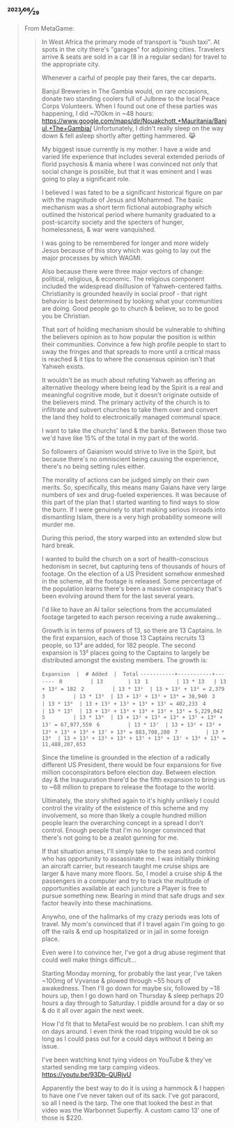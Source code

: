 ## 2023⁄06⁄29

> From MetaGame:
> >
> > In West Africa the primary mode of transport is "bush taxi". At spots in the city there's "garages" for adjoining cities. Travelers arrive & seats are sold in a car (8 in a regular sedan) for travel to the appropriate city.
> >
> > Whenever a carful of people pay their fares, the car departs.
> >
> >  Banjul Breweries in The Gambia would, on rare occasions, donate two standing coolers full of Julbrew to the local Peace Corps Volunteers. When I found out one of these parties was happening, I did ~700km in ~48 hours: https://www.google.com/maps/dir/Nouakchott,+Mauritania/Banjul,+The+Gambia/ Unfortunately, I didn't really sleep on the way down & fell asleep shortly after getting hammered. :joy_cat:
> >
> > My biggest issue currently is my mother. I have a wide and varied life experience that includes several extended periods of florid psychosis & mania where I was convinced not only that social change is possible, but that it was eminent and I was going to play a significant role.
> >
> > I believed I was fated to be a significant historical figure on par with the magnitude of Jesus and Mohammed. The basic mechanism was a short term fictional autobiography which outlined the historical period where humanity graduated to a post-scarcity society and the specters of hunger, homelessness, & war were vanquished.
> >
> > I was going to be remembered for longer and more widely Jesus because of this story which was going to lay out the major processes by which WAGMI.
> >
> > Also because there were three major vectors of change: political, religious, & economic. The religious component included the widespread disillusion of Yahweh-centered faiths. Christianity is grounded heavily in social proof - that right behavior is best determined by looking what your communities are doing. Good people go to church & believe, so to be good you be Christian.
> >
> > That sort of holding mechanism should be vulnerable to shifting the believers opinion as to how popular the position is within their communities. Convince a few high profile people to start to sway the fringes and that spreads to more until a critical mass is reached & it tips to where the consensus opinion isn't that Yahweh exists.
> >
> > It wouldn't be as much about refuting Yahweh as offering an alternative theology where being lead by the Spirit is a real and meaningful cognitive mode, but it doesn't originate outside of the believers mind. The primary activity of the church is to infiltrate and subvert churches to take them over and convert the land they hold to electronically managed communal space.
> >
> > I want to take the churchs' land & the banks. Between those two we'd have like 15% of the total in my part of the world.
> >
> > So followers of Gaianism would strive to live in the Spirit, but because there's no omniscient being causing the experience, there's no being setting rules either.
> >
> > The morality of actions can be judged simply on their own merits. So, specifically, this means many Gaians have very large numbers of sex and drug-fueled experiences.
> It was because of this part of the plan that I started wanting to find ways to slow the burn. If I were genuinely to start making serious inroads into dismantling Islam, there is a very high probability someone will murder me.
> >
> > During this period, the story warped into an extended slow but hard break.
> >
> > I wanted to build the church on a sort of health-conscious hedonism in secret, but capturing tens of thousands of hours of footage. On the election of a US President somehow enmeshed in the scheme, all the footage is released. Some percentage of the population learns there's been a massive conspiracy that's been evolving around them for the last several years.
> >
> > I'd like to have an AI tailor selections from the accumulated footage targeted to each person receiving a rude awakening...
> >
> > Growth is in terms of powers of 13, so there are 13 Captains. In the first expansion, each of those 13 Captains recruits 13 people, so 13² are added, for 182 people. The second expansion is 13² places going to the Captains to largely be distributed amongst the existing members. The growth is:
> >
> > `Expansion  |  # Added  |  Total`
> > `-----------+-----------+-------`
> > ` 0         | 13        | 13`
> > ` 1         | 13 * 13   | 13 + 13² = 182`
> > ` 2         | 13 * 13²  | 13 + 13² + 13³ = 2,379`
> > ` 3         | 13 * 13³  | 13 + 13² + 13³ + 13⁴ = 30,940`
> > ` 3         | 13 * 13⁴  | 13 + 13² + 13³ + 13⁴ + 13⁵ = 402,233`
> > ` 4         | 13 * 13⁵  | 13 + 13² + 13³ + 13⁴ + 13⁵ + 13⁶ = 5,229,042`
> > ` 5         | 13 * 13⁶  | 13 + 13² + 13³ + 13⁴ + 13⁵ + 13⁶ + 13⁷ = 67,977,559`
> > ` 6         | 13 * 13⁷  | 13 + 13² + 13³ + 13⁴ + 13⁵ + 13⁶ + 13⁷ + 13⁸ = 883,708,280`
> > ` 7         | 13 * 13⁸  | 13 + 13² + 13³ + 13⁴ + 13⁵ + 13⁶ + 13⁷ + 13⁸ + 13⁹ = 11,488,207,653`
> >
> > Since the timeline is grounded in the election of a radically different US President, there would be four expansions for five million coconspirators before election day. Between election day & the Inauguration there'd be the fifth expansion to bring us to ~68 million to prepare to release the footage to the world.
> >
> > Ultimately, the story shifted again to it's highly unlikely I could control the virality of the existence of this scheme and my involvement, so more than likely a couple hundred million people learn the overarching concept in a spread I don't control. Enough people that I'm no longer convinced that there's not going to be a zealot gunning for me.
> >
> > If that situation arises, I'll simply take to the seas and control who has opportunity to assassinate me. I was initially thinking an aircraft carrier, but research taught me cruise ships are larger & have many more floors. So, I model a cruise ship & the passengers in a computer and try to track the multitude of opportunities available at each juncture a Player is free to pursue something new. Bearing in mind that safe drugs and sex factor heavily into these machinations.
> >
> > Anywho, one of the hallmarks of my crazy periods was lots of travel. My mom's convinced that if I travel again I'm going to go off the rails & end up hospitalized or in jail in some foreign place.
> >
> > Even were I to convince her, I've got a drug abuse regiment that could well make things difficult...
> >
> > Starting Monday morning, for probably the last year, I've taken ~100mg of Vyvanse & plowed through ~55 hours of awakedness. Then I'll go down for maybe six, followed by ~18 hours up, then I go down hard on Thursday & sleep perhaps 20 hours a day through to Saturday. I piddle around for a day or so & do it all over again the next week.
> >
> > How I'd fit that to MetaFest would be no problem. I can shift my on days around. I even think the road tripping would be ok so long as I could pass out for a could days without it being an issue.
> >
> > I've been watching knot tying videos on YouTube & they've started sending me tarp camping videos. https://youtu.be/93Db-QURjvU
> >
> > Apparently the best way to do it is using a hammock & I happen to have one I've never taken out of its sack. I've got paracord, so all I need is the tarp. The one that looked the best in that video was the Warbonnet Superfly. A custom camo 13' one of those is $220.